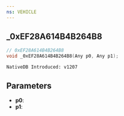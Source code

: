 ```yaml
---
ns: VEHICLE
---
```

## _0xEF28A614B4B264B8

```c
// 0xEF28A614B4B264B8
void _0xEF28A614B4B264B8(Any p0, Any p1);
```

```
NativeDB Introduced: v1207
```

## Parameters
* **p0**:
* **p1**:
